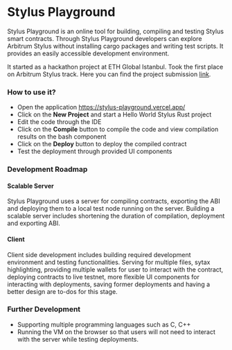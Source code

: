 
# Stylus Playground

Stylus Playground is an online tool for building, compiling and testing Stylus smart contracts. Through Stylus Playground developers can explore Arbitrum Stylus without installing cargo packages and writing test scripts. It provides an easily accessible development environment.

It started as a hackathon project at ETH Global Istanbul. Took the first place on Arbitrum Stylus track. Here you can find the project submission [link](https://ethglobal.com/showcase/stylus-playground-qchi4).

### How to use it?

- Open the application https://stylus-playground.vercel.app/
- Click on the **New Project** and start a Hello World Stylus Rust project
- Edit the code through the IDE
- Click on the **Compile** button to compile the code and view compilation results on the bash component
- Click on the **Deploy** button to deploy the compiled contract
- Test the deployment through provided UI components

### Development Roadmap

#### Scalable Server

Stylus Playground uses a server for compiling contracts, exporting the ABI and deploying them to a local test node running on the server. Building a scalable server includes shortening the duration of compilation, deployment and exporting ABI.

#### Client

Client side development includes building required development environment and testing functionalities. Serving for multiple files, sytax highlighting, providing multiple wallets for user to interact with the contract, deploying contracts to live testnet, more flexible UI components for interacting with deployments, saving former deployments and having a better design are to-dos for this stage.

### Further Development

- Supporting multiple programming languages such as C, C++
- Running the VM on the browser so that users will not need to interact with the server while testing deployments.
